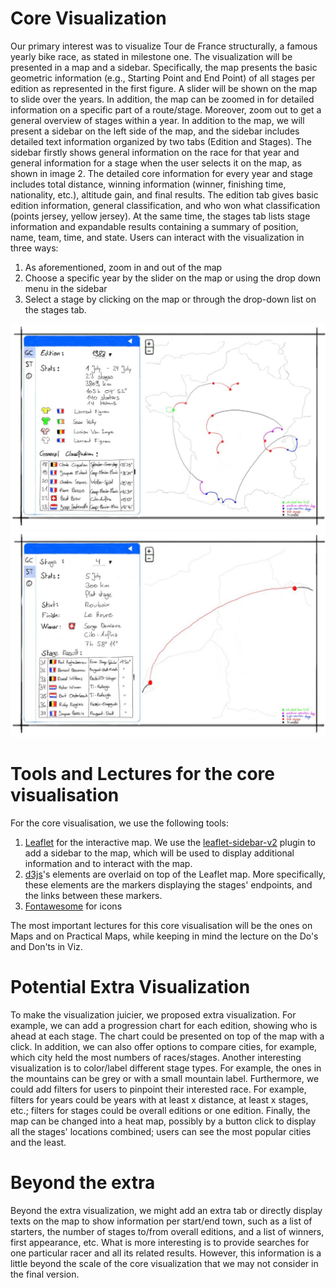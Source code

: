 # Core Visualization

Our primary interest was to visualize Tour de France structurally, a famous yearly bike race, as stated in milestone one. The visualization will be presented in a map and a sidebar. Specifically, the map presents the basic geometric information (e.g., Starting Point and End Point) of all stages per edition as represented in the first figure. A slider will be shown on the map to slide over the years. In addition, the map can be zoomed in for detailed information on a specific part of a route/stage.
Moreover, zoom out to get a general overview of stages within a year. In addition to the map, we will present a sidebar on the left side of the map, and the sidebar includes detailed text information organized by two tabs (Edition and Stages). The sidebar firstly shows general information on the race for that year and general information for a stage when the user selects it on the map, as shown in image 2. The detailed core information for every year and stage includes total distance, winning information (winner, finishing time, nationality, etc.), altitude gain, and final results.
The edition tab gives basic edition information, general classification, and who won what classification (points jersey, yellow jersey). At the same time, the stages tab lists stage information and expandable results containing a summary of position, name, team, time, and state. Users can interact with the visualization in three ways:
1. As aforementioned, zoom in and out of the map
2. Choose a specific year by the slider on the map or using the drop down menu in the sidebar
3. Select a stage by clicking on the map or through the drop-down list on the stages tab.

![sketch_edition](/images/sketch_edition.jpg)
![sketch_stages](/images/sketch_stages.jpg)

# Tools and Lectures for the core visualisation
For the core visualisation, we use the following tools:
1. [Leaflet](https://leafletjs.com/) for the interactive map. We use the [leaflet-sidebar-v2](https://github.com/noerw/leaflet-sidebar-v2) plugin to add a sidebar to the map, which will be used to display additional information and to interact with the map.
2. [d3js](https://d3js.org/)'s elements are overlaid on top of the Leaflet map. More specifically, these elements are the markers displaying the stages' endpoints, and the links between these markers.
3. [Fontawesome](https://fontawesome.com) for icons

The most important lectures for this core visualisation will be the ones on Maps and on Practical Maps, while keeping in mind the lecture on the Do's and Don'ts in Viz.

# Potential Extra Visualization
To make the visualization juicier, we proposed extra visualization. For example, we can add a progression chart for each edition, showing who is ahead at each stage. The chart could be presented on top of the map with a click. In addition, we can also offer options to compare cities, for example, which city held the most numbers of races/stages. Another interesting visualization is to color/label different stage types. For example, the ones in the mountains can be grey or with a small mountain label. Furthermore, we could add filters for users to pinpoint their interested race. For example, filters for years could be years with at least x distance, at least x stages, etc.; filters for stages could be overall editions or one edition. Finally, the map can be changed into a heat map, possibly by a button click to display all the stages' locations combined; users can see the most popular cities and the least.

# Beyond the extra
Beyond the extra visualization, we might add an extra tab or directly display texts on the map to show information per start/end town, such as a list of starters, the number of stages to/from overall editions, and a list of winners, first appearance, etc. What is more interesting is to provide searches for one particular racer and all its related results. However, this information is a little beyond the scale of the core visualization that we may not consider in the final version. 
